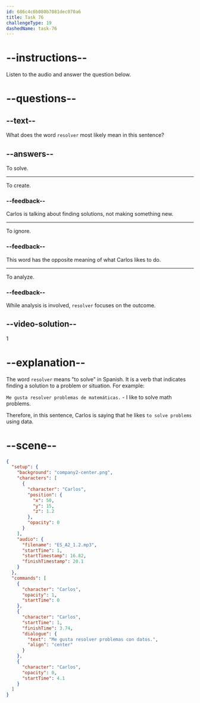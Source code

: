 ```yaml
---
id: 686c4c6b080b7081dec070a6
title: Task 76
challengeType: 19
dashedName: task-76
---
```


<!-- (Audio) Carlos: Me gusta resolver problemas con datos. -->

# --instructions--

Listen to the audio and answer the question below.

# --questions--

## --text--

What does the word `resolver` most likely mean in this sentence?

## --answers--

To solve.

---

To create.

### --feedback--

Carlos is talking about finding solutions, not making something new.

---

To ignore.

### --feedback--

This word has the opposite meaning of what Carlos likes to do.

---

To analyze.

### --feedback--

While analysis is involved, `resolver` focuses on the outcome.

## --video-solution--

1

# --explanation--

The word `resolver` means "to solve" in Spanish. It is a verb that indicates finding a solution to a problem or situation. For example:

`Me gusta resolver problemas de matemáticas.` - I like to solve math problems.

Therefore, in this sentence, Carlos is saying that he likes `to solve problems` using data.

# --scene--

```json
{
  "setup": {
    "background": "company2-center.png",
    "characters": [
      {
        "character": "Carlos",
        "position": {
          "x": 50,
          "y": 15,
          "z": 1.2
        },
        "opacity": 0
      }
    ],
    "audio": {
      "filename": "ES_A2_1.2.mp3",
      "startTime": 1,
      "startTimestamp": 16.82,
      "finishTimestamp": 20.1
    }
  },
  "commands": [
    {
      "character": "Carlos",
      "opacity": 1,
      "startTime": 0
    },
    {
      "character": "Carlos",
      "startTime": 1,
      "finishTime": 3.74,
      "dialogue": {
        "text": "Me gusta resolver problemas con datos.",
        "align": "center"
      }
    },
    {
      "character": "Carlos",
      "opacity": 0,
      "startTime": 4.1
    }
  ]
}
```
